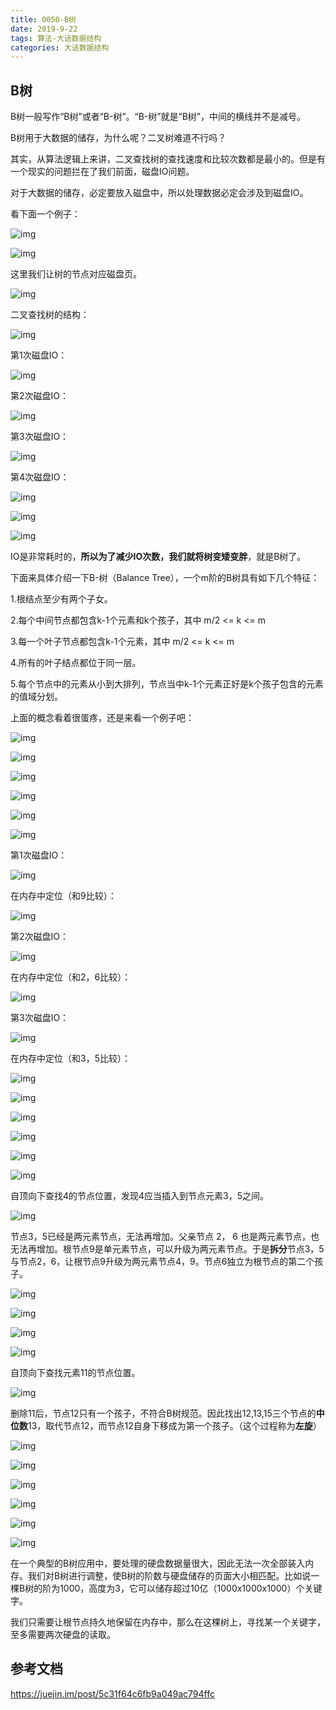 ```yaml
---
title: 0050-B树
date: 2019-9-22
tags: 算法-大话数据结构
categories: 大话数据结构
---
```




## B树

B树一般写作“B树”或者“B-树”。“B-树”就是“B树”，中间的横线并不是减号。

B树用于大数据的储存，为什么呢？二叉树难道不行吗？

其实，从算法逻辑上来讲，二叉查找树的查找速度和比较次数都是最小的。但是有一个现实的问题拦在了我们前面，磁盘IO问题。

对于大数据的储存，必定要放入磁盘中，所以处理数据必定会涉及到磁盘IO。

看下面一个例子：

![img](https://user-gold-cdn.xitu.io/2019/1/6/168232b1abfdfc89?imageView2/0/w/1280/h/960/format/webp/ignore-error/1)

![img](https://user-gold-cdn.xitu.io/2019/1/6/168232b1abfdfc89?imageView2/0/w/1280/h/960/format/webp/ignore-error/1)

这里我们让树的节点对应磁盘页。

![img](https://user-gold-cdn.xitu.io/2019/1/6/168232b1ade5fc24?imageView2/0/w/1280/h/960/format/webp/ignore-error/1)

二叉查找树的结构：

![img](https://user-gold-cdn.xitu.io/2019/1/6/168232b1b26bf2e8?imageView2/0/w/1280/h/960/format/webp/ignore-error/1)

第1次磁盘IO：

![img](https://user-gold-cdn.xitu.io/2019/1/6/168232b1bc8f309b?imageView2/0/w/1280/h/960/format/webp/ignore-error/1)

第2次磁盘IO：

![img](https://user-gold-cdn.xitu.io/2019/1/6/168232b1c828bb63?imageView2/0/w/1280/h/960/format/webp/ignore-error/1)

第3次磁盘IO：

![img](https://user-gold-cdn.xitu.io/2019/1/6/168232b1cd0ac5f1?imageView2/0/w/1280/h/960/format/webp/ignore-error/1)

第4次磁盘IO：

![img](https://user-gold-cdn.xitu.io/2019/1/6/168232b1cdc4983f?imageView2/0/w/1280/h/960/format/webp/ignore-error/1)

![img](https://user-gold-cdn.xitu.io/2019/1/6/168232b1cf06b36f?imageView2/0/w/1280/h/960/format/webp/ignore-error/1)

![img](https://user-gold-cdn.xitu.io/2019/1/6/168232b1d2bbfb75?imageView2/0/w/1280/h/960/format/webp/ignore-error/1)

IO是非常耗时的，**所以为了减少IO次数，我们就将树变矮变胖**，就是B树了。

下面来具体介绍一下B-树（Balance Tree），一个m阶的B树具有如下几个特征：

1.根结点至少有两个子女。

2.每个中间节点都包含k-1个元素和k个孩子，其中 m/2 <= k <= m

3.每一个叶子节点都包含k-1个元素，其中 m/2 <= k <= m

4.所有的叶子结点都位于同一层。

5.每个节点中的元素从小到大排列，节点当中k-1个元素正好是k个孩子包含的元素的值域分划。



上面的概念看着很蛋疼，还是来看一个例子吧：

![img](https://user-gold-cdn.xitu.io/2019/1/6/168232b1eab1116e?imageView2/0/w/1280/h/960/format/webp/ignore-error/1)

![img](https://user-gold-cdn.xitu.io/2019/1/6/168232b1eb401c01?imageView2/0/w/1280/h/960/format/webp/ignore-error/1)

![img](https://user-gold-cdn.xitu.io/2019/1/6/168232b1ec199d2f?imageView2/0/w/1280/h/960/format/webp/ignore-error/1)

![img](https://user-gold-cdn.xitu.io/2019/1/6/168232b1f3d365da?imageView2/0/w/1280/h/960/format/webp/ignore-error/1)

![img](https://user-gold-cdn.xitu.io/2019/1/6/168232b2001c6b90?imageView2/0/w/1280/h/960/format/webp/ignore-error/1)

![img](https://user-gold-cdn.xitu.io/2019/1/6/168232b203a7f6f2?imageView2/0/w/1280/h/960/format/webp/ignore-error/1)

第1次磁盘IO：





![img](https://user-gold-cdn.xitu.io/2019/1/6/168232b2028426a1?imageView2/0/w/1280/h/960/format/webp/ignore-error/1)

在内存中定位（和9比较）：

![img](https://user-gold-cdn.xitu.io/2019/1/6/168232b20712252c?imageView2/0/w/1280/h/960/format/webp/ignore-error/1)

第2次磁盘IO：

![img](https://user-gold-cdn.xitu.io/2019/1/6/168232b21ab39190?imageView2/0/w/1280/h/960/format/webp/ignore-error/1)

在内存中定位（和2，6比较）：

![img](https://user-gold-cdn.xitu.io/2019/1/6/168232b21f1f6280?imageView2/0/w/1280/h/960/format/webp/ignore-error/1)

第3次磁盘IO：

![img](https://user-gold-cdn.xitu.io/2019/1/6/168232b2210be1d5?imageView2/0/w/1280/h/960/format/webp/ignore-error/1)

在内存中定位（和3，5比较）：

![img](https://user-gold-cdn.xitu.io/2019/1/6/168232b2268e1ef2?imageView2/0/w/1280/h/960/format/webp/ignore-error/1)

![img](https://user-gold-cdn.xitu.io/2019/1/6/168232b222b71c31?imageView2/0/w/1280/h/960/format/webp/ignore-error/1)

![img](https://user-gold-cdn.xitu.io/2019/1/6/168232b23783a7ec?imageView2/0/w/1280/h/960/format/webp/ignore-error/1)

![img](https://user-gold-cdn.xitu.io/2019/1/6/168232b22b83bd29?imageView2/0/w/1280/h/960/format/webp/ignore-error/1)

![img](https://user-gold-cdn.xitu.io/2019/1/6/168232b24568925a?imageView2/0/w/1280/h/960/format/webp/ignore-error/1)

![img](https://user-gold-cdn.xitu.io/2019/1/6/168232b23cfbaff3?imageView2/0/w/1280/h/960/format/webp/ignore-error/1)

自顶向下查找4的节点位置，发现4应当插入到节点元素3，5之间。



![img](https://user-gold-cdn.xitu.io/2019/1/6/168232b255827ba3?imageView2/0/w/1280/h/960/format/webp/ignore-error/1)

节点3，5已经是两元素节点，无法再增加。父亲节点 2， 6 也是两元素节点，也无法再增加。根节点9是单元素节点，可以升级为两元素节点。于是**拆分**节点3，5与节点2，6，让根节点9升级为两元素节点4，9。节点6独立为根节点的第二个孩子。

![img](https://user-gold-cdn.xitu.io/2019/1/6/168232b26e7b69d1?imageView2/0/w/1280/h/960/format/webp/ignore-error/1)

![img](https://user-gold-cdn.xitu.io/2019/1/6/168232b27634916b?imageView2/0/w/1280/h/960/format/webp/ignore-error/1)

![img](https://user-gold-cdn.xitu.io/2019/1/6/168232b27df23411?imageView2/0/w/1280/h/960/format/webp/ignore-error/1)

![img](https://user-gold-cdn.xitu.io/2019/1/6/168232b27eddceca?imageView2/0/w/1280/h/960/format/webp/ignore-error/1)

自顶向下查找元素11的节点位置。

![img](https://user-gold-cdn.xitu.io/2019/1/6/168232b28771232f?imageView2/0/w/1280/h/960/format/webp/ignore-error/1)

删除11后，节点12只有一个孩子，不符合B树规范。因此找出12,13,15三个节点的**中位数**13，取代节点12，而节点12自身下移成为第一个孩子。（这个过程称为**左旋**）

![img](https://user-gold-cdn.xitu.io/2019/1/6/168232b28e96f94d?imageView2/0/w/1280/h/960/format/webp/ignore-error/1)

![img](https://user-gold-cdn.xitu.io/2019/1/6/168232b295c46fe3?imageView2/0/w/1280/h/960/format/webp/ignore-error/1)

![img](https://user-gold-cdn.xitu.io/2019/1/6/168232b299dbe7d1?imageView2/0/w/1280/h/960/format/webp/ignore-error/1)

![img](https://user-gold-cdn.xitu.io/2019/1/6/168232b2aa8e105f?imageView2/0/w/1280/h/960/format/webp/ignore-error/1)

![img](https://user-gold-cdn.xitu.io/2019/1/6/168232b2ae791779?imageView2/0/w/1280/h/960/format/webp/ignore-error/1)





![img](https://user-gold-cdn.xitu.io/2019/1/6/168232b2b25747e1?imageView2/0/w/1280/h/960/format/webp/ignore-error/1)



在一个典型的B树应用中，要处理的硬盘数据量很大，因此无法一次全部装入内存。我们对B树进行调整，使B树的阶数与硬盘储存的页面大小相匹配。比如说一棵B树的阶为1000，高度为3，它可以储存超过10亿（1000x1000x1000）个关键字。

我们只需要让根节点持久地保留在内存中，那么在这棵树上，寻找某一个关键字，至多需要两次硬盘的读取。



## 参考文档

https://juejin.im/post/5c31f64c6fb9a049ac794ffc


